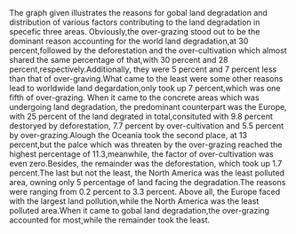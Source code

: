 The graph given illustrates the reasons for gobal land degradation and distribution of various factors contributing to the land degradation in specefic three areas.
Obviously,the over-grazing stood out to be the dominant reason accounting for the world land degradation,at 30 percent,followed by the deforestation and the over-cultivation which almost shared the same percentage of that,with 30 percent and 28 percent,respectively.Additionally, they were 5 percent and 7 percent less than that of over-graving.What came to the least were some other reasons lead to worldwide land degardation,only took up 7 percent,which was one fifth of over-grazing.
When it came to the concrete areas which was undergoing land degradation, the  predominant counterpart was the Europe, with 25 percent of the land degrated in total,consituted with 9.8 percent destoryed by deforestation, 7.7 percent by over-cultivation and 5.5 percent by over-grazing.Alough the Oceania took the second place, at 13 percent,but the palce which was threaten by the over-grazing reached the highest percentage of 11.3,meanwhile, the factor of over-cultivation was even zero.Besides, the remainder was the deforestation, which took up 1.7 percent.The last but not the least, the North America was the least polluted area, owning only 5 percentage of land facing the degradation.The reasons were ranging from 0.2 percent to 3.3 percent.
Above all, the Europe faced with the largest land pollution,while the North America was the least polluted area.When it came to gobal land degradation,the over-grazing accounted for most,while the remainder took the least.